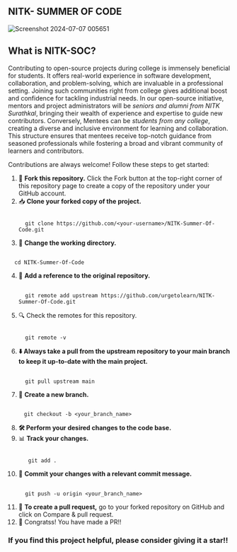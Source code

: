 ## NITK- SUMMER OF CODE
![Screenshot 2024-07-07 005651](https://github.com/urgetolearn/NITK-Summer-Of-Code/assets/131844481/42204ea7-9206-4935-9d02-2154b5d09fa7)
## What is NITK-SOC?
Contributing to open-source projects during college is immensely beneficial for students. It offers real-world experience in software development, collaboration, and problem-solving, which are invaluable in a professional setting.  Joining such communities right from college gives additional boost and confidence for tackling industrial needs. In our open-source initiative, mentors and project administrators will be *seniors and alumni from NITK Surathkal*, bringing their wealth of experience and expertise to guide new contributors. Conversely, Mentees can be *students from any college*, creating a diverse and inclusive environment for learning and collaboration. This structure ensures that mentees receive top-notch guidance from seasoned professionals while fostering a broad and vibrant community of learners and contributors.

Contributions are always welcome! Follow these steps to get started:
1. 🍴 **Fork this repository.**
Click the Fork button at the top-right corner of this repository page to create a copy of the repository under your GitHub account.
2. 📥 **Clone your forked copy of the project.**
   ##
         git clone https://github.com/<your-username>/NITK-Summer-Of-Code.git
4.  📂 **Change the working directory.**
   ##
      cd NITK-Summer-Of-Code
4. 🔗 **Add a reference to the original repository.**
   ##
         git remote add upstream https://github.com/urgetolearn/NITK-Summer-Of-Code.git
6. 🔍 Check the remotes for this repository.
   ##
         git remote -v
8. **⬇️ Always take a pull from the upstream repository to your main branch to keep it up-to-date with the main project.**
   ##
         git pull upstream main
10. 🌿 **Create a new branch.**
   ##
         git checkout -b <your_branch_name>
8. **🛠️ Perform your desired changes to the code base.**
9. 📊 **Track your changes.**
    ##
          git add .
10. 💬 **Commit your changes with a relevant commit message.**
    ##
          git push -u origin <your_branch_name>
11. 🔄 **To create a pull request,** go to your forked repository on GitHub and click on Compare & pull request.
12. 🎉 Congratss! You have made a PR!!

### If you find this project helpful, please consider giving it a star!!
